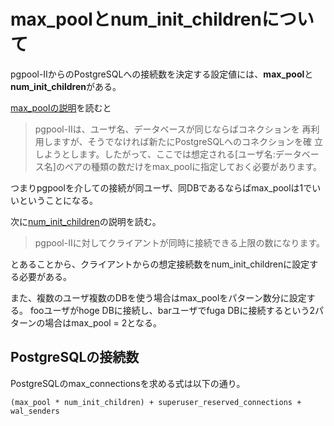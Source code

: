# max_poolとnum_init_childrenについて

pgpool-IIからのPostgreSQLへの接続数を決定する設定値には、**max_pool**と**num_init_children**がある。

[max_poolの説明](http://pgpool.projects.postgresql.org/pgpool-II/doc/pgpool-ja.html#connection_pool_mode)を読むと
>pgpool-IIは、ユーザ名、データベースが同じならばコネクションを 再利用しますが、そうでなければ新たにPostgreSQLへのコネクションを確 立しようとします。したがって、ここでは想定される[ユーザ名:データベー ス名]のペアの種類の数だけをmax_poolに指定しておく必要があります。

つまりpgpoolを介しての接続が同ユーザ、同DBであるならばmax_poolは1でいいということになる。

次に[num_init_children](http://pgpool.projects.postgresql.org/pgpool-II/doc/pgpool-ja.html#common)の説明を読む。
>pgpool-IIに対してクライアントが同時に接続できる上限の数になります。

とあることから、クライアントからの想定接続数をnum_init_childrenに設定する必要がある。

また、複数のユーザ複数のDBを使う場合はmax_poolをパターン数分に設定する。
fooユーザがhoge DBに接続し、barユーザでfuga DBに接続するという2パターンの場合はmax_pool = 2となる。


## PostgreSQLの接続数

PostgreSQLのmax_connectionsを求める式は以下の通り。
```
(max_pool * num_init_children) + superuser_reserved_connections + wal_senders
```

